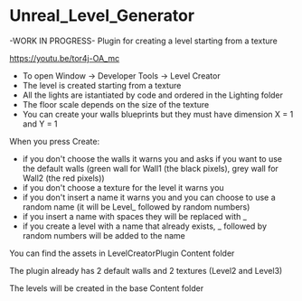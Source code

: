 # Unreal_Level_Generator
-WORK IN PROGRESS-
 Plugin for creating a level starting from a texture

https://youtu.be/tor4j-OA_mc

- To open Window -> Developer Tools -> Level Creator
- The level is created starting from a texture
- All the lights are istantiated by code and ordered in the Lighting folder
- The floor scale depends on the size of the texture
- You can create your walls blueprints but they must have dimension X = 1 and Y = 1

When you press Create:
- if you don't choose the walls it warns you and asks if you want to use the default walls (green wall for Wall1 (the black pixels), grey wall for Wall2 (the red pixels))
- if you don't choose a texture for the level it warns you
- if you don't insert a name it warns you and you can choose to use a random name (it will be Level_ followed by random numbers)
- if you insert a name with spaces they will be replaced with _ 
- if you create a level with a name that already exists, _ followed by random numbers will be added to the name


You can find the assets in LevelCreatorPlugin Content folder

The plugin already has 2 default walls and 2 textures (Level2 and Level3) 

The levels will be created in the base Content folder
